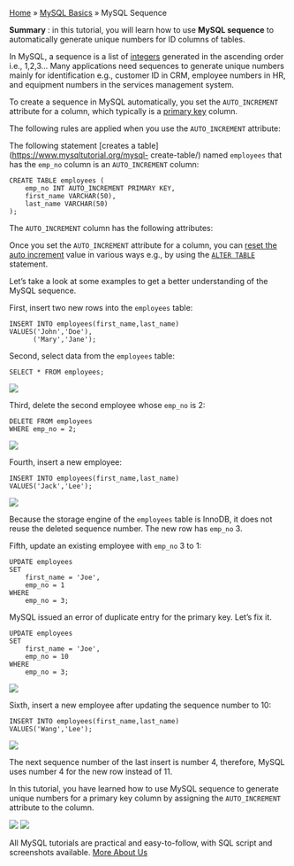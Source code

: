 

[Home](https://www.mysqltutorial.org/) » [MySQL
Basics](https://www.mysqltutorial.org/mysql-basics/) » MySQL Sequence



 **Summary** : in this tutorial, you will learn how to use **MySQL sequence**
to automatically generate unique numbers for ID columns of tables.



In MySQL, a sequence is a list of
[integers](https://www.mysqltutorial.org/mysql-int/) generated in the
ascending order i.e., 1,2,3… Many applications need sequences to generate
unique numbers mainly for identification e.g., customer ID in CRM, employee
numbers in HR, and equipment numbers in the services management system.



To create a sequence in MySQL automatically, you set the `AUTO_INCREMENT`
attribute for a column, which typically is a [primary
key](https://www.mysqltutorial.org/mysql-primary-key/) column.



The following rules are applied when you use the `AUTO_INCREMENT` attribute:



The following statement [creates a table](https://www.mysqltutorial.org/mysql-
create-table/) named `employees` that has the `emp_no` column is an
`AUTO_INCREMENT` column:


    
    
    CREATE TABLE employees (
        emp_no INT AUTO_INCREMENT PRIMARY KEY,
        first_name VARCHAR(50),
        last_name VARCHAR(50)
    );



The `AUTO_INCREMENT` column has the following attributes:



Once you set the `AUTO_INCREMENT` attribute for a column, you can [reset the
auto increment](https://www.mysqltutorial.org/mysql-reset-auto-increment
"MySQL Reset Auto Increment Values") value in various ways e.g., by using the
[`ALTER TABLE`](https://www.mysqltutorial.org/mysql-alter-table.aspx)
statement.



Let’s take a look at some examples to get a better understanding of the MySQL
sequence.



First, insert two new rows into the `employees` table:


    
    
    INSERT INTO employees(first_name,last_name)
    VALUES('John','Doe'),
          ('Mary','Jane');



Second, select data from the `employees` table:


    
    
    SELECT * FROM employees;

![](https://www.mysqltutorial.org/wp-content/uploads/2013/05/mysql-sequence-insert.png)


Third, delete the second employee whose `emp_no` is 2:


    
    
    DELETE FROM employees 
    WHERE emp_no = 2;

![](https://www.mysqltutorial.org/wp-content/uploads/2013/05/mysql-sequence-delete.png)


Fourth, insert a new employee:


    
    
    INSERT INTO employees(first_name,last_name)
    VALUES('Jack','Lee');

![](https://www.mysqltutorial.org/wp-content/uploads/2013/05/mysql-sequence-insert-after-delete.png)


Because the storage engine of the `employees` table is InnoDB, it does not
reuse the deleted sequence number. The new row has `emp_no` 3.



Fifth, update an existing employee with `emp_no` 3 to 1:


    
    
    UPDATE employees 
    SET 
        first_name = 'Joe',
        emp_no = 1
    WHERE
        emp_no = 3;



MySQL issued an error of duplicate entry for the primary key. Let’s fix it.


    
    
    UPDATE employees 
    SET 
        first_name = 'Joe',
        emp_no = 10
    WHERE
        emp_no = 3;

![](https://www.mysqltutorial.org/wp-content/uploads/2013/05/mysql-sequence-update.png)


Sixth, insert a new employee after updating the sequence number to 10:


    
    
    INSERT INTO employees(first_name,last_name)
    VALUES('Wang','Lee');

![](https://www.mysqltutorial.org/wp-content/uploads/2013/05/mysql-sequence-insert-after-update.png)


The next sequence number of the last insert is number 4, therefore, MySQL uses
number 4 for the new row instead of 11.



In this tutorial, you have learned how to use MySQL sequence to generate
unique numbers for a primary key column by assigning the `AUTO_INCREMENT`
attribute to the column.

![](https://www.mysqltutorial.org/wp-content/themes/evolution/img/left.svg)
![](https://www.mysqltutorial.org/wp-content/themes/evolution/img/right.svg)


All MySQL tutorials are practical and easy-to-follow, with SQL script and
screenshots available. [More About Us](/about-us/)

